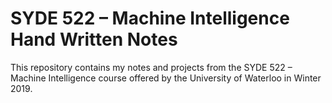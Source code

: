 # SYDE 522 – Machine Intelligence Hand Written Notes
This repository contains my notes and projects from the SYDE 522 – Machine Intelligence course offered by the University of Waterloo in Winter 2019. 
